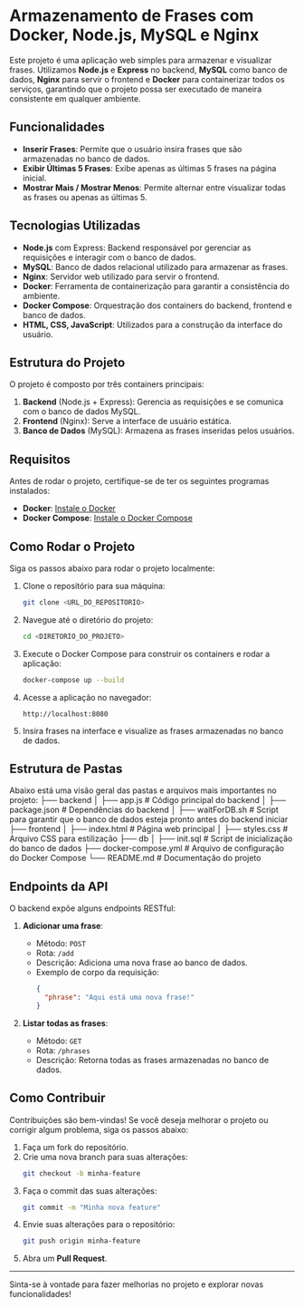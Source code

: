 # Armazenamento de Frases com Docker, Node.js, MySQL e Nginx

Este projeto é uma aplicação web simples para armazenar e visualizar frases. Utilizamos **Node.js** e **Express** no backend, **MySQL** como banco de dados, **Nginx** para servir o frontend e **Docker** para containerizar todos os serviços, garantindo que o projeto possa ser executado de maneira consistente em qualquer ambiente.

## Funcionalidades
- **Inserir Frases**: Permite que o usuário insira frases que são armazenadas no banco de dados.
- **Exibir Últimas 5 Frases**: Exibe apenas as últimas 5 frases na página inicial.
- **Mostrar Mais / Mostrar Menos**: Permite alternar entre visualizar todas as frases ou apenas as últimas 5.

## Tecnologias Utilizadas
- **Node.js** com Express: Backend responsável por gerenciar as requisições e interagir com o banco de dados.
- **MySQL**: Banco de dados relacional utilizado para armazenar as frases.
- **Nginx**: Servidor web utilizado para servir o frontend.
- **Docker**: Ferramenta de containerização para garantir a consistência do ambiente.
- **Docker Compose**: Orquestração dos containers do backend, frontend e banco de dados.
- **HTML, CSS, JavaScript**: Utilizados para a construção da interface do usuário.

## Estrutura do Projeto

O projeto é composto por três containers principais:
1. **Backend** (Node.js + Express): Gerencia as requisições e se comunica com o banco de dados MySQL.
2. **Frontend** (Nginx): Serve a interface de usuário estática.
3. **Banco de Dados** (MySQL): Armazena as frases inseridas pelos usuários.

## Requisitos

Antes de rodar o projeto, certifique-se de ter os seguintes programas instalados:
- **Docker**: [Instale o Docker](https://docs.docker.com/get-docker/)
- **Docker Compose**: [Instale o Docker Compose](https://docs.docker.com/compose/install/)

## Como Rodar o Projeto

Siga os passos abaixo para rodar o projeto localmente:

1. Clone o repositório para sua máquina:
    ```bash
    git clone <URL_DO_REPOSITORIO>
    ```

2. Navegue até o diretório do projeto:
    ```bash
    cd <DIRETORIO_DO_PROJETO>
    ```

3. Execute o Docker Compose para construir os containers e rodar a aplicação:
    ```bash
    docker-compose up --build
    ```

4. Acesse a aplicação no navegador:
    ```
    http://localhost:8080
    ```

5. Insira frases na interface e visualize as frases armazenadas no banco de dados.

## Estrutura de Pastas

Abaixo está uma visão geral das pastas e arquivos mais importantes no projeto:
├── backend
│   ├── app.js              # Código principal do backend
│   ├── package.json        # Dependências do backend
│   ├── waitForDB.sh        # Script para garantir que o banco de dados esteja pronto antes do backend iniciar
├── frontend
│   ├── index.html          # Página web principal
│   ├── styles.css          # Arquivo CSS para estilização
├── db
│   ├── init.sql             # Script de inicialização do banco de dados
├── docker-compose.yml       # Arquivo de configuração do Docker Compose
└── README.md                # Documentação do projeto

## Endpoints da API

O backend expõe alguns endpoints RESTful:

1. **Adicionar uma frase**: 
    - Método: `POST`
    - Rota: `/add`
    - Descrição: Adiciona uma nova frase ao banco de dados.
    - Exemplo de corpo da requisição:
      ```json
      {
        "phrase": "Aqui está uma nova frase!"
      }
      ```

2. **Listar todas as frases**: 
    - Método: `GET`
    - Rota: `/phrases`
    - Descrição: Retorna todas as frases armazenadas no banco de dados.

## Como Contribuir

Contribuições são bem-vindas! Se você deseja melhorar o projeto ou corrigir algum problema, siga os passos abaixo:

1. Faça um fork do repositório.
2. Crie uma nova branch para suas alterações:
    ```bash
    git checkout -b minha-feature
    ```
3. Faça o commit das suas alterações:
    ```bash
    git commit -m "Minha nova feature"
    ```
4. Envie suas alterações para o repositório:
    ```bash
    git push origin minha-feature
    ```
5. Abra um **Pull Request**.

---

Sinta-se à vontade para fazer melhorias no projeto e explorar novas funcionalidades!
